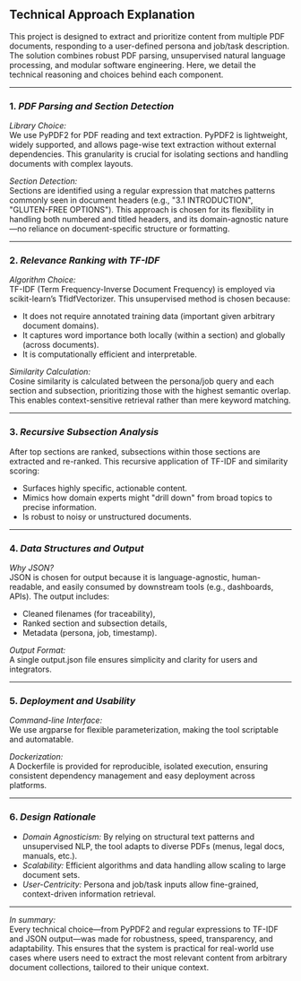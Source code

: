 ## Technical Approach Explanation

This project is designed to extract and prioritize content from multiple PDF documents, responding to a user-defined persona and job/task description. The solution combines robust PDF parsing, unsupervised natural language processing, and modular software engineering. Here, we detail the technical reasoning and choices behind each component.

---

### 1. *PDF Parsing and Section Detection*

*Library Choice:*  
We use PyPDF2 for PDF reading and text extraction. PyPDF2 is lightweight, widely supported, and allows page-wise text extraction without external dependencies. This granularity is crucial for isolating sections and handling documents with complex layouts.

*Section Detection:*  
Sections are identified using a regular expression that matches patterns commonly seen in document headers (e.g., "3.1 INTRODUCTION", "GLUTEN-FREE OPTIONS"). This approach is chosen for its flexibility in handling both numbered and titled headers, and its domain-agnostic nature—no reliance on document-specific structure or formatting.

---

### 2. *Relevance Ranking with TF-IDF*

*Algorithm Choice:*  
TF-IDF (Term Frequency-Inverse Document Frequency) is employed via scikit-learn’s TfidfVectorizer. This unsupervised method is chosen because:
- It does not require annotated training data (important given arbitrary document domains).
- It captures word importance both locally (within a section) and globally (across documents).
- It is computationally efficient and interpretable.

*Similarity Calculation:*  
Cosine similarity is calculated between the persona/job query and each section and subsection, prioritizing those with the highest semantic overlap. This enables context-sensitive retrieval rather than mere keyword matching.

---

### 3. *Recursive Subsection Analysis*

After top sections are ranked, subsections within those sections are extracted and re-ranked. This recursive application of TF-IDF and similarity scoring:
- Surfaces highly specific, actionable content.
- Mimics how domain experts might "drill down" from broad topics to precise information.
- Is robust to noisy or unstructured documents.

---

### 4. *Data Structures and Output*

*Why JSON?*  
JSON is chosen for output because it is language-agnostic, human-readable, and easily consumed by downstream tools (e.g., dashboards, APIs). The output includes:
- Cleaned filenames (for traceability),
- Ranked section and subsection details,
- Metadata (persona, job, timestamp).

*Output Format:*  
A single output.json file ensures simplicity and clarity for users and integrators.

---

### 5. *Deployment and Usability*

*Command-line Interface:*  
We use argparse for flexible parameterization, making the tool scriptable and automatable.

*Dockerization:*  
A Dockerfile is provided for reproducible, isolated execution, ensuring consistent dependency management and easy deployment across platforms.

---

### 6. *Design Rationale*

- *Domain Agnosticism:* By relying on structural text patterns and unsupervised NLP, the tool adapts to diverse PDFs (menus, legal docs, manuals, etc.).
- *Scalability:* Efficient algorithms and data handling allow scaling to large document sets.
- *User-Centricity:* Persona and job/task inputs allow fine-grained, context-driven information retrieval.

---

*In summary:*  
Every technical choice—from PyPDF2 and regular expressions to TF-IDF and JSON output—was made for robustness, speed, transparency, and adaptability. This ensures that the system is practical for real-world use cases where users need to extract the most relevant content from arbitrary document collections, tailored to their unique context.
